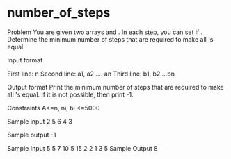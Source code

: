 # number_of_steps
Problem
You are given two arrays  and . In each step, you can set  if . Determine the minimum number of steps that are required to make all 's equal.

Input format

First line:  n
Second line: a1, a2 .... an
Third line: b1, b2....bn

Output format
Print the minimum number of steps that are required to make all 's equal. If it is not possible, then print -1.

Constraints
A<=n, ni, bi <=5000

Sample input
2
5 6
4 3

Sample output
-1

Sample Input
5
5 7 10 5 15
2 2 1 3 5
Sample Output
8
